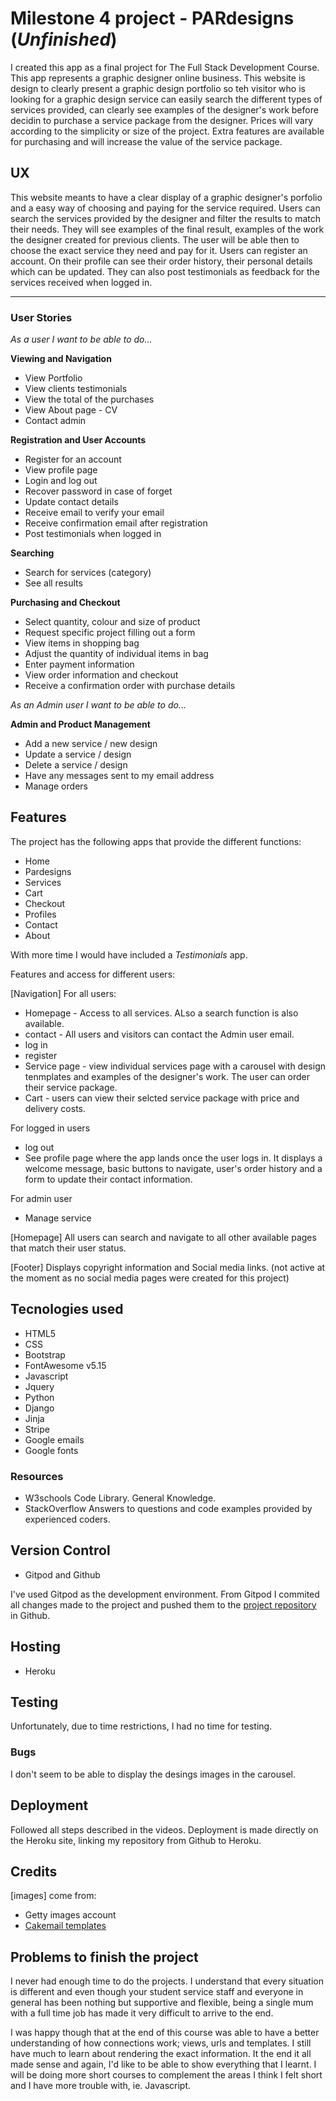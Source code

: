 # Milestone 4 project - PARdesigns (*Unfinished*)

I created this app as a final project for The Full Stack Development Course. 
This app represents a graphic designer online business.
This website is design to clearly present a graphic design portfolio so teh visitor who is looking for a graphic design service can easily search the different types of services provided, can clearly see examples of the designer's work before decidin to purchase a service package from the designer.
Prices will vary according to the simplicity or size of the project. Extra features are available for purchasing and will increase the value of the service package.

## UX

This website meants to have a clear display of a graphic designer's porfolio and a easy way of choosing and paying for the service required.
Users can search the services provided by the designer and filter the results to match their needs. They will see examples of the final result, examples of the work the designer created for previous clients.
The user will be able then to choose the exact service they need and pay for it. Users can register an account. On their profile can see their order history, their personal details which can be updated. They can also post testimonials as feedback for the services received when logged in.

------------------------------------------------------------------------------------------------------------------------------------------

### User Stories

*As a user I want to be able to do...*

**Viewing and Navigation**

* View Portfolio
* View clients testimonials
* View the total of the purchases
* View About page - CV
* Contact admin

**Registration and User Accounts**

* Register for an account
* View profile page
* Login and log out
* Recover password in case of forget
* Update contact details
* Receive email to verify your email
* Receive confirmation email after registration
* Post testimonials when logged in 

**Searching**

* Search for services (category)
* See all results

**Purchasing and Checkout**

* Select quantity, colour and size of product
* Request specific project filling out a form
* View items in shopping bag
* Adjust the quantity of individual items in bag
* Enter payment information
* View order information and checkout
* Receive a confirmation order with purchase details

*As an Admin user I want to be able to do...*

**Admin and Product Management**

* Add a new service / new design
* Update a service / design
* Delete a service / design
* Have any messages sent to my email address
* Manage orders


## Features

The project has the following apps that provide the different functions:

* Home
* Pardesigns
* Services 
* Cart
* Checkout
* Profiles
* Contact
* About

With more time I would have included a *Testimonials* app.

Features and access for different users:

[Navigation] For all users:

* Homepage - Access to all services. ALso a search function is also available.
* contact - All users and visitors can contact the Admin user email.
* log in
* register
* Service page - view individual services page with a carousel with design tenmplates and examples of the designer's work. The user can order their service package.
* Cart - users can view their selcted service package with price and delivery costs.


For logged in users

* log out
* See profile page where the app lands once the user logs in. It displays a welcome message, basic buttons to navigate, user's order history and a form to update their contact information.

For admin user

* Manage service

[Homepage] All users can search and navigate to all other available pages that match their user status.

[Footer] Displays copyright information and Social media links. (not active at the moment as no social media pages were created for this project)

## Tecnologies used

* HTML5
* CSS
* Bootstrap
* FontAwesome v5.15
* Javascript
* Jquery
* Python
* Django
* Jinja
* Stripe
* Google emails
* Google fonts

### Resources
* W3schools Code Library. General Knowledge.
* StackOverflow Answers to questions and code examples provided by experienced coders.

## Version Control

* Gitpod and Github

I've used Gitpod as the development environment. From Gitpod I commited all changes made to the project and pushed them to the [project repository](https://github.com/MariaPSegarra/PARdesigns-MP4) in Github.

## Hosting

* Heroku

## Testing

Unfortunately, due to time restrictions, I had no time for testing.

### Bugs 

I don't seem to be able to display the desings images in the carousel.

## Deployment

Followed all steps described in the videos. Deployment is made directly on the Heroku site, linking my repository from Github to Heroku.

## Credits

[images] come from:
* Getty images account
* [Cakemail templates](https://www.cakemail.com/templates/)

## Problems to finish the project

I never had enough time to do the projects. I understand that every situation is different and even though your student service staff and 
everyone in general has been nothing but supportive and flexible, being a single mum with a full time job has made it very difficult to arrive to the end.

I was happy though that at the end of this course was able to have a better understanding of how connections work; views, urls and templates.
I still have much to learn about rendering the exact information.
It the end it all made sense and again, I'd like to be able to show everything that I learnt.
I will be doing more short courses to complement the areas I think I felt short and I have more trouble with, ie. Javascript.